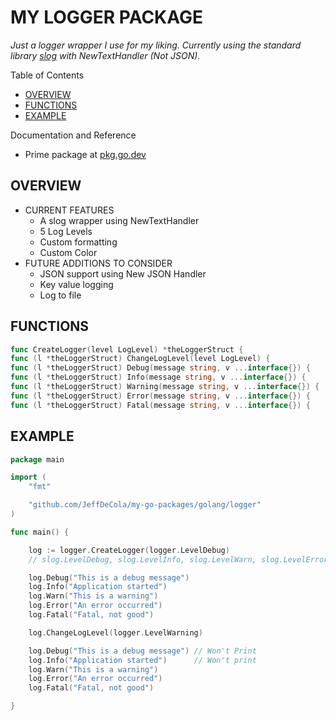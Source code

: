 # MY LOGGER PACKAGE

_Just a logger wrapper I use for my liking.
Currently using the standard library
[slog](https://pkg.go.dev/log/slog)
 with NewTextHandler (Not JSON)._

Table of Contents

* [OVERVIEW](https://github.com/JeffDeCola/my-go-packages/tree/master/golang/logger#overview)
* [FUNCTIONS](https://github.com/JeffDeCola/my-go-packages/tree/master/golang/logger#functions)
* [EXAMPLE](https://github.com/JeffDeCola/my-go-packages/tree/master/golang/logger#example)

Documentation and Reference

* Prime package at
  [pkg.go.dev](https://pkg.go.dev/github.com/JeffDeCola/my-go-packages/golang/logger)

## OVERVIEW

* CURRENT FEATURES
  * A slog wrapper using NewTextHandler
  * 5 Log Levels
  * Custom formatting
  * Custom Color
* FUTURE ADDITIONS TO CONSIDER
  * JSON support using New JSON Handler
  * Key value logging
  * Log to file

## FUNCTIONS

```go
func CreateLogger(level LogLevel) *theLoggerStruct {
func (l *theLoggerStruct) ChangeLogLevel(level LogLevel) {
func (l *theLoggerStruct) Debug(message string, v ...interface{}) {
func (l *theLoggerStruct) Info(message string, v ...interface{}) {
func (l *theLoggerStruct) Warning(message string, v ...interface{}) {
func (l *theLoggerStruct) Error(message string, v ...interface{}) {
func (l *theLoggerStruct) Fatal(message string, v ...interface{}) {

```

## EXAMPLE

```go
package main

import (
    "fmt"

    "github.com/JeffDeCola/my-go-packages/golang/logger"
)

func main() {

    log := logger.CreateLogger(logger.LevelDebug)
    // slog.LevelDebug, slog.LevelInfo, slog.LevelWarn, slog.LevelError

    log.Debug("This is a debug message")
    log.Info("Application started")
    log.Warn("This is a warning")
    log.Error("An error occurred")
    log.Fatal("Fatal, not good")

    log.ChangeLogLevel(logger.LevelWarning)

    log.Debug("This is a debug message") // Won't Print
    log.Info("Application started")      // Won't print
    log.Warn("This is a warning")
    log.Error("An error occurred")
    log.Fatal("Fatal, not good")

}
```
